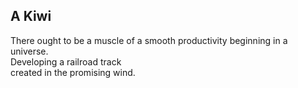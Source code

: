 A Kiwi
------
There ought to be a muscle of a smooth productivity beginning in a universe.  
Developing a railroad track  
created in the promising wind.  
